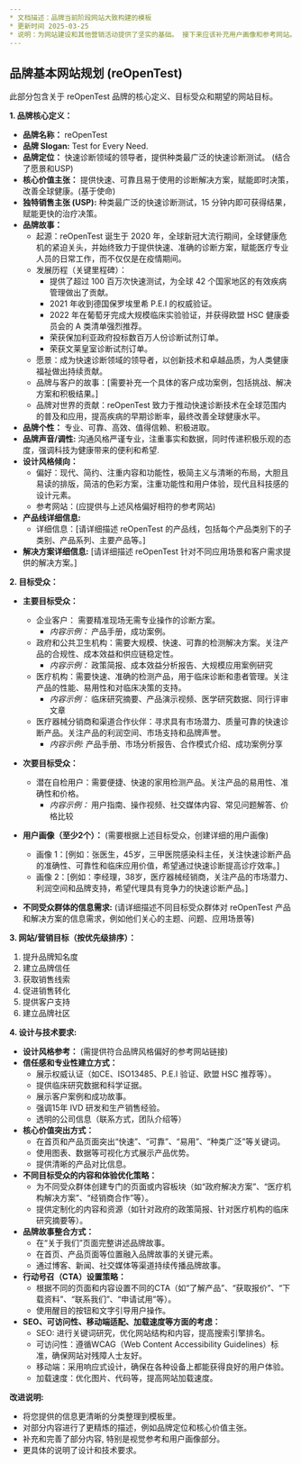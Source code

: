 ```yaml
---
* 文档描述：品牌当前阶段网站大致构建的模板
* 更新时间 2025-03-25
* 说明：为网站建设和其他营销活动提供了坚实的基础。 接下来应该补充用户画像和参考网站。
---
```

## 品牌基本网站规划 (reOpenTest)

此部分包含关于 reOpenTest 品牌的核心定义、目标受众和期望的网站目标。

**1. 品牌核心定义：**

*   **品牌名称：** reOpenTest
*   **品牌 Slogan:** Test for Every Need.
*   **品牌定位：** 快速诊断领域的领导者，提供种类最广泛的快速诊断测试。 (结合了愿景和USP)
*   **核心价值主张：** 提供快速、可靠且易于使用的诊断解决方案，赋能即时决策，改善全球健康。(基于使命)
*    **独特销售主张 (USP):** 种类最广泛的快速诊断测试，15 分钟内即可获得结果，赋能更快的治疗决策。
*   **品牌故事：**
    *   起源：reOpenTest 诞生于 2020 年，全球新冠大流行期间，全球健康危机的紧迫关头，并始终致力于提供快速、准确的诊断方案，赋能医疗专业人员的日常工作，而不仅仅是在疫情期间。
    *   发展历程（关键里程碑）：
        *   提供了超过 100 百万次快速测试，为全球 42 个国家地区的有效疾病管理做出了贡献。
        *   2021 年收到德国保罗埃里希 P.E.I 的权威验证。
        *   2022 年在葡萄牙完成大规模临床实验验证，并获得欧盟 HSC 健康委员会的 A 类清单强烈推荐。
        *   荣获保加利亚政府投标数百万人份诊断试剂订单。
        *   荣获文莱皇室诊断试剂订单。
    *   愿景：成为快速诊断领域的领导者，以创新技术和卓越品质，为人类健康福祉做出持续贡献。
    *   品牌与客户的故事：[需要补充一个具体的客户成功案例，包括挑战、解决方案和积极结果。]
    *   品牌对世界的贡献：reOpenTest 致力于推动快速诊断技术在全球范围内的普及和应用，提高疾病的早期诊断率，最终改善全球健康水平。
*   **品牌个性：** 专业、可靠、高效、值得信赖、积极进取。
*   **品牌声音/调性:** 沟通风格严谨专业，注重事实和数据，同时传递积极乐观的态度，强调科技为健康带来的便利和希望.
*   **设计风格倾向：**
    *   偏好：现代、简约、注重内容和功能性，极简主义与清晰的布局，大胆且易读的排版，简洁的色彩方案，注重功能性和用户体验，现代且科技感的设计元素。
    *   参考网站：(应提供与上述风格偏好相符的参考网站)
*   **产品线详细信息:** 
    *   详细信息：[请详细描述 reOpenTest 的产品线，包括每个产品类别下的子类别、产品系列、主要产品等。]
*   **解决方案详细信息:** [请详细描述 reOpenTest 针对不同应用场景和客户需求提供的解决方案。]

**2. 目标受众：**

*   **主要目标受众：**
    *   企业客户： 需要精准现场无需专业操作的诊断方案。
        *   *内容示例：* 产品手册，成功案例。
    *   政府和公共卫生机构：需要大规模、快速、可靠的检测解决方案。关注产品的合规性、成本效益和供应链稳定性。
        *    *内容示例：* 政策简报、成本效益分析报告、大规模应用案例研究
    *   医疗机构：需要快速、准确的检测产品，用于临床诊断和患者管理。关注产品的性能、易用性和对临床决策的支持。
        *  *内容示例：* 临床研究摘要、产品演示视频、医学研究数据、同行评审文章
    *   医疗器械分销商和渠道合作伙伴：寻求具有市场潜力、质量可靠的快速诊断产品。关注产品的利润空间、市场支持和品牌声誉。
        * *内容示例:* 产品手册、市场分析报告、合作模式介绍、成功案例分享
*   **次要目标受众：**
    *   潜在自检用户：需要便捷、快速的家用检测产品。关注产品的易用性、准确性和价格。
        *  *内容示例：* 用户指南、操作视频、社交媒体内容、常见问题解答、价格比较

*   **用户画像（至少2个）：** (需要根据上述目标受众，创建详细的用户画像)
    *   画像 1：[例如：张医生，45岁，三甲医院感染科主任，关注快速诊断产品的准确性、可靠性和临床应用价值，希望通过快速诊断提高诊疗效率。]
    *   画像 2：[例如：李经理，38岁，医疗器械经销商，关注产品的市场潜力、利润空间和品牌支持，希望代理具有竞争力的快速诊断产品。]

*   **不同受众群体的信息需求:** (请详细描述不同目标受众群体对 reOpenTest 产品和解决方案的信息需求，例如他们关心的主题、问题、应用场景等)

**3. 网站/营销目标（按优先级排序）：**

1.  提升品牌知名度
2.  建立品牌信任
3.  获取销售线索
4.  促进销售转化
5.  提供客户支持
6.  建立品牌社区

**4. 设计与技术要求:**

*   **设计风格参考：** (需提供符合品牌风格偏好的参考网站链接)
*   **信任感和专业性建立方式：**
    *   展示权威认证（如CE、ISO13485、P.E.I 验证、欧盟 HSC 推荐等）。
    *   提供临床研究数据和科学证据。
    *   展示客户案例和成功故事。
    *   强调15年 IVD 研发和生产销售经验。
    *    透明的公司信息（联系方式，团队介绍等）
*   **核心价值突出方式：**
    *   在首页和产品页面突出“快速”、“可靠”、“易用”、“种类广泛”等关键词。
    *   使用图表、数据等可视化方式展示产品优势。
    *   提供清晰的产品对比信息。
*   **不同目标受众的内容和体验优化策略：**
    *   为不同受众群体创建专门的页面或内容板块（如“政府解决方案”、“医疗机构解决方案”、“经销商合作”等）。
    *   提供定制化的内容和资源（如针对政府的政策简报、针对医疗机构的临床研究摘要等）。
*   **品牌故事整合方式：**
    *   在“关于我们”页面完整讲述品牌故事。
    *   在首页、产品页面等位置融入品牌故事的关键元素。
    *   通过博客、新闻、社交媒体等渠道持续传播品牌故事。
*   **行动号召（CTA）设置策略：**
    *   根据不同的页面和内容设置不同的CTA（如“了解产品”、“获取报价”、“下载资料”、“联系我们”、“申请试用”等）。
    *   使用醒目的按钮和文字引导用户操作。
*   **SEO、可访问性、移动端适配、加载速度等方面的考虑：**
    *   SEO: 进行关键词研究，优化网站结构和内容，提高搜索引擎排名。
    *    可访问性：遵循WCAG（Web Content Accessibility Guidelines）标准，确保网站对残障人士友好。
    *    移动端：采用响应式设计，确保在各种设备上都能获得良好的用户体验。
    *    加载速度：优化图片、代码等，提高网站加载速度。

**改进说明:**

*   将您提供的信息更清晰的分类整理到模板里。
*   对部分内容进行了更精炼的描述，例如品牌定位和核心价值主张。
*   补充和完善了部分内容, 特别是视觉参考和用户画像部分。
*  更具体的说明了设计和技术要求。

